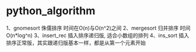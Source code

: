 # python_algorithm
1、gnomesort 侏儒排序 时间在O(n)与O(n^2)之间
2、mergesort 归并排序 时间O(n*log^n)
3、insert_rec 插入排序递归版, 适合小数组的排列
4、ins_sort 插入排序正常版，其实跟递归版基本一样，都是从第一个元素开始
